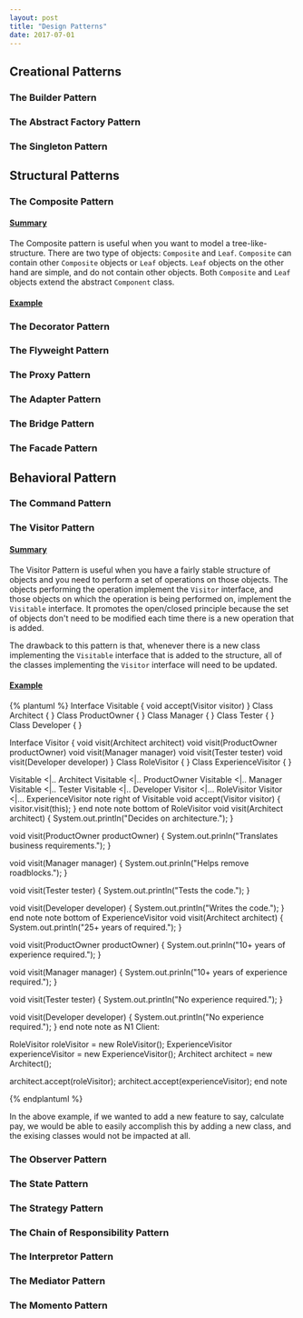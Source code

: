 ```yaml
---
layout: post
title: "Design Patterns"
date: 2017-07-01
---
```


## Creational Patterns 

### The Builder Pattern 

### The Abstract Factory Pattern 

### The Singleton Pattern 

## Structural Patterns 

### The Composite Pattern 

#### <u>Summary</u>

The Composite pattern is useful when you want to model a tree-like-structure. There are two type of objects: <code>Composite</code> and <code>Leaf</code>. <code>Composite</code> can contain other <code>Composite</code> objects or <code>Leaf</code> objects. <code>Leaf</code> objects on the other hand are simple, and do not contain other objects. Both <code>Composite</code> and <code>Leaf</code> objects extend the abstract <code>Component</code> class.

#### <u>Example</u>

### The Decorator Pattern 

### The Flyweight Pattern 

### The Proxy Pattern 

### The Adapter Pattern 

### The Bridge Pattern 

### The Facade Pattern 

## Behavioral Pattern 

### The Command Pattern 

### The Visitor Pattern 

#### <u>Summary</u>

The Visitor Pattern is useful when you have a fairly stable structure of objects and you need to perform a set of operations on those objects. The objects performing the operation implement the <code>Visitor</code> interface, and those objects on which the operation is being performed on, implement the <code>Visitable</code> interface. It promotes the open/closed principle because the set of objects don't need to be modified each time there is a new operation that is added.  

The drawback to this pattern is that, whenever there is a new class implementing the <code>Visitable</code> interface that is added to the structure, all of the classes implementing the <code>Visitor</code> interface will need to be updated.

#### <u>Example</u>

<div class="plantUml">
{% plantuml %}
Interface Visitable {
  void accept(Visitor visitor)
}
Class Architect {
}
Class ProductOwner {
}
Class Manager {
}
Class Tester {
}
Class Developer {
}

Interface Visitor {
  void visit(Architect architect)
  void visit(ProductOwner productOwner)
  void visit(Manager manager)
  void visit(Tester tester)
  void visit(Developer developer)
}
Class RoleVisitor {
}
Class ExperienceVisitor {
}

Visitable <|.. Architect
Visitable <|.. ProductOwner
Visitable <|.. Manager
Visitable <|.. Tester
Visitable <|.. Developer
Visitor <|... RoleVisitor
Visitor <|... ExperienceVisitor
note right of Visitable
void accept(Visitor visitor) {
    visitor.visit(this);
}
end note
note bottom of RoleVisitor
void visit(Architect architect) {
    System.out.println("Decides on architecture.");
}

void visit(ProductOwner productOwner) {
    System.out.prinln("Translates business requirements.");
}

void visit(Manager manager) {
    System.out.prinln("Helps remove roadblocks.");
}

void visit(Tester tester) {
    System.out.println("Tests the code.");
}

void visit(Developer developer) {
    System.out.println("Writes the code.");
}
end note
note bottom of ExperienceVisitor
void visit(Architect architect) {
    System.out.println("25+ years of required.");
}

void visit(ProductOwner productOwner) {
    System.out.prinln("10+ years of experience required.");
}

void visit(Manager manager) {
    System.out.prinln("10+ years of experience required.");
}

void visit(Tester tester) {
    System.out.println("No experience required.");
}

void visit(Developer developer) {
    System.out.println("No experience required.");
}
end note
note as N1
Client:

RoleVisitor roleVisitor = new RoleVisitor();
ExperienceVisitor experienceVisitor = new ExperienceVisitor();
Architect architect = new Architect();

architect.accept(roleVisitor);
architect.accept(experienceVisitor);
end note

{% endplantuml %}

</div>

In the above example, if we wanted to add a new feature to say, calculate pay, we would be able to easily accomplish this by adding a new class, and the exising classes would not be impacted at all. 

### The Observer Pattern 

### The State Pattern 

### The Strategy Pattern 

### The Chain of Responsibility Pattern 

### The Interpretor Pattern 

### The Mediator Pattern 

### The Momento Pattern 

